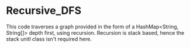 # Recursive_DFS
This code traverses a graph provided in the form of a HashMap<String, String[]> depth first, using recursion. 
Recursion is stack based, hence the stack unitl class isn't required here.
